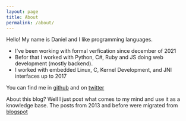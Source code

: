 ```yaml
---
layout: page
title: About
permalink: /about/
---
```


Hello! My name is Daniel and I like programming languages.

* I've been working with formal verfication since december of 2021
* Befor that I worked with Python, C#, Ruby and JS doing web development
  (mostly backend).
* I worked with embedded Linux, C, Kernel Development, and JNI
  interfaces up to 2017
  
You can find me in [github](https://github.com/dhilst) and on
[twitter](https://twitter.com/geckones)

About this blog? Well I just post what comes to my mind and use it as
a knowledge base. The posts from 2013 and before were migrated from
[blogspot](https://gkos-hw.blogspot.com)


